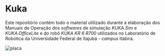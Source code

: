 # Kuka

Este repositório contém todo o material utilizado durante a elaboração dos Manuais de Operação dos *softwares* de simulação *KUKA.Sim* e *KUKA.OfficeLite* e do robô *KUKA KR 6 R700* utilizados no Laboratório de Robótica da Universidade Federal de Itajubá - *campus* Itabira.

![placa](https://user-images.githubusercontent.com/45035051/48899151-e657ef00-ee35-11e8-8dd8-00a10b38436d.png)
